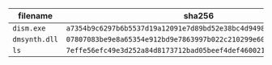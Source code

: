 |filename|sha256|
|-|-|
|`dism.exe`|`a7354b9c6297b6b5537d19a12091e7d89bd52e38bc4d9498fa63aa8c3e700cb6`|
|`dmsynth.dll`|`07807083be9e8a65354e912bd9e7863997b022c210299e60ce25f6e9ddccf1ac`|
|`ls`|`7effe56efc49e3d252a84d8173712bad05beef4def460021a1c7865247125fee`